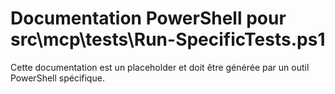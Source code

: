 # Documentation PowerShell pour src\mcp\tests\Run-SpecificTests.ps1

Cette documentation est un placeholder et doit être générée par un outil PowerShell spécifique.

